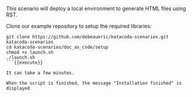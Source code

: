 This scenario will deploy a local environment to generate HTML files using RST.

Clone our example repository to setup the required libraries:

```
git clone https://github.com/debeaueric/katacoda-scenarios.git katacoda-scenarios
cd katacoda-scenarios/doc_as_code/setup
chmod +x launch.sh
./launch.sh
```{{execute}}

It can take a few minutes.

When the script is finished, the message "Installation finished" is displayed
